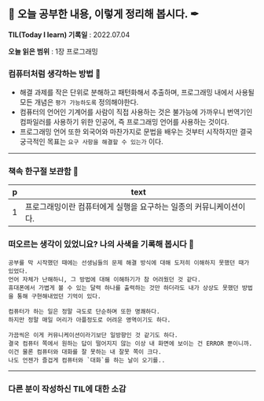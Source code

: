 ## 📕 오늘 공부한 내용, 이렇게 정리해 봅시다. ✒

**TIL(Today I learn) 기록일** : 2022.07.04

**오늘 읽은 범위** : 1장 프로그래밍

### 컴퓨터처럼 생각하는 방법 📑

- 해결 과제를 작은 단위로 분해하고 패턴화해서 추출하며, 프로그래밍 내에서 사용될 모든 개념은 `평가 가능하도록` 정의해야한다.
- 컴퓨터의 언어인 기계어를 사람이 직접 사용하는 것은 불가능에 가까우니 번역기인 컴파일러를 사용하기 위한 인공어, 즉 프로그래밍 언어를 사용하는 것이다.
- 프로그래밍 언어 또한 외국어와 마찬가지로 문법을 배우는 것부터 시작하지만 결국 궁극적인 목표는 `요구 사항을 해결할 수 있는가` 이다.
---

### 책속 한구절 보관함 📖

| p    | text                                           |
| ---- | ---------------------------------------------- |
| 1  | 프로그래밍이란 컴퓨터에게 실행을 요구하는 일종의 커뮤니케이션이다.                |

### 떠오르는 생각이 있었니요? 나의 사색을 기록해 봅시다 💭
```
공부를 막 시작했던 때에는 선생님들의 문제 해결 방식에 대해 도저히 이해하지 못했던 때가 있었다.
언어 자체가 난해하니, 그 방법에 대해 이해하기가 참 어려웠던 것 같다.
휴대폰에서 가볍게 볼 수 있는 달력 하나를 출력하는 것만 하더라도 내가 상상도 못했던 방법을 통해 구현해내었던 기억이 있다.

컴퓨터가 하는 일은 정말 극도로 단순하며 또한 명쾌하다.
하지만 정말 매일 머리가 아플정도로 어려운 영역이기도 하다.

가끔씩은 이게 커뮤니케이션이라기보단 일방향인 것 같기도 하다. 
결국 컴퓨터 쪽에서 원하는 답이 떨어지지 않는 이상 내 화면에 보이는 건 ERROR 뿐이니까.
이건 물론 컴퓨터와 대화를 잘 못하는 내 잘못 쪽이 크다. 
나도 언젠가 즐겁게 컴퓨터와 `대화`를 하는 날이 오기를..
```

---

### 다른 분이 작성하신 TIL에 대한 소감